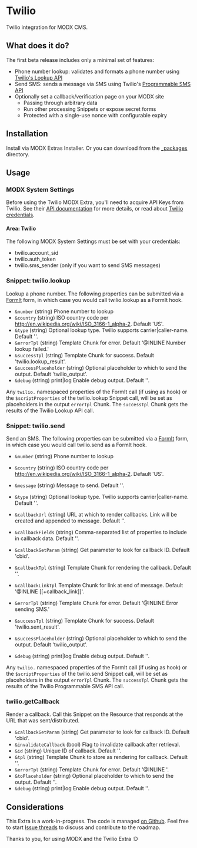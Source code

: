 # Twilio

Twilio integration for MODX CMS.

## What does it do?

The first beta release includes only a minimal set of features:

- Phone number lookup: validates and formats a phone number using [Twilio's Lookup API](https://www.twilio.com/docs/lookup)
- Send SMS: sends a message via SMS using Twilio's [Programmable SMS API](https://www.twilio.com/docs/sms)
- Optionally set a callback/verification page on your MODX site
    - Passing through arbitrary data
    - Run other processing Snippets or expose secret forms
    - Protected with a single-use nonce with configurable expiry

## Installation

Install via MODX Extras Installer. Or you can download from the [_packages](_packages) directory.

## Usage

### MODX System Settings

Before using the Twilio MODX Extra, you'll need to acquire API Keys from Twilio. See their [API documentation](https://www.twilio.com/docs/iam/keys/api-key-resource) for more details, or read about [Twilio credentials](https://www.twilio.com/docs/usage/your-request-to-twilio#credentials).

#### Area: Twilio

The following MODX System Settings must be set with your credentials:

- twilio.account_sid
- twilio.auth_token
- twilio.sms_sender (only if you want to send SMS messages)

### Snippet: twilio.lookup

Lookup a phone number. The following properties can be submitted via a [FormIt](https://modx.com/extras/package/formit) form, in which case you would call twilio.lookup as a FormIt hook.

* `&number` (string)             Phone number to lookup
* `&country` (string)            ISO country code per http://en.wikipedia.org/wiki/ISO_3166-1_alpha-2. Default 'US'.
* `&type` (string)               Optional lookup type. Twilio supports carrier|caller-name. Default ''.
* `&errorTpl` (string)           Template Chunk for error. Default '@INLINE Number lookup failed.'
* `&successTpl` (string)         Template Chunk for success. Default 'twilio.lookup_result'.
* `&successPlaceholder` (string) Optional placeholder to which to send the output. Default 'twilio_output'.
* `&debug` (string) print|log    Enable debug output. Default ''.

Any `twilio.` namespaced properties of the FormIt call (if using as hook) or the `$scriptProperties` of the twilio.lookup Snippet call, will be set as placeholders in the output `errorTpl` Chunk. The `successTpl` Chunk gets the results of the Twilio Lookup API call.

### Snippet: twilio.send

Send an SMS. The following properties can be submitted via a [FormIt](https://modx.com/extras/package/formit) form, in which case you would call twilio.send as a FormIt hook.

* `&number` (string)             Phone number to lookup
* `&country` (string)            ISO country code per http://en.wikipedia.org/wiki/ISO_3166-1_alpha-2. Default 'US'.
* `&message` (string)            Message to send. Default ''.
* `&type` (string)               Optional lookup type. Twilio supports carrier|caller-name. Default ''.

* `&callbackUrl` (string)        URL at which to render callbacks. Link will be created and appended to message. Default ''.
* `&callbackFields` (string)     Comma-separated list of properties to include in callback data. Default ''.
* `&callbackGetParam` (string)   Get parameter to look for callback ID. Default 'cbid'.

* `&callbackTpl` (string)        Template Chunk for rendering the callback. Default ''.
* `&callbackLinkTpl`             Template Chunk for link at end of message. Default '@INLINE [[+callback_link]]'.
* `&errorTpl` (string)           Template Chunk for error. Default '@INLINE Error sending SMS.'
* `&successTpl` (string)         Template Chunk for success. Default 'twilio.sent_result'.

* `&successPlaceholder` (string) Optional placeholder to which to send the output. Default 'twilio_output'.
* `&debug` (string) print|log    Enable debug output. Default ''.

Any `twilio.` namespaced properties of the FormIt call (if using as hook) or the `$scriptProperties` of the twilio.send Snippet call, will be set as placeholders in the output `errorTpl` Chunk. The `successTpl` Chunk gets the results of the Twilio Programmable SMS API call.

### twilio.getCallback

Render a callback. Call this Snippet on the Resource that responds at the URL that was sent/distributed.

* `&callbackGetParam` (string) Get parameter to look for callback ID. Default 'cbid'.
* `&invalidateCallback` (bool) Flag to invalidate callback after retrieval.
* `&id` (string)               Unique ID of callback. Default ''.
* `&tpl` (string)              Template Chunk to store as rendering for callback. Default ''.
* `&errorTpl` (string)         Template Chunk for error. Default '@INLINE '.
* `&toPlaceholder` (string)    Optional placeholder to which to send the output. Default ''.
* `&debug` (string) print|log  Enable debug output. Default ''.

## Considerations

This Extra is a work-in-progress. The code is managed [on Github](https://github.com/sepiariver/twilio). Feel free to start [Issue threads](https://github.com/sepiariver/twilio) to discuss and contribute to the roadmap.

Thanks to you, for using MODX and the Twilio Extra :D
